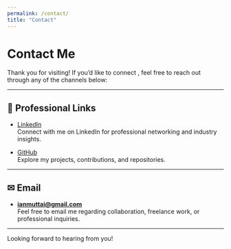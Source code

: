 ```yaml
---
permalink: /contact/
title: "Contact"
---
```


#  Contact Me

Thank you for visiting! If you’d like to connect , feel free to reach out through any of the channels below:

---

## 🔗 Professional Links

-  [LinkedIn](https://www.linkedin.com/in/ian-mutai-7881ab1a5/)  
  Connect with me on LinkedIn for professional networking and industry insights.

-  [GitHub](https://github.com/IannKM)  
  Explore my projects, contributions, and repositories.

---

## ✉ Email

-  **ianmuttai@gmail.com**  
  Feel free to email me regarding collaboration, freelance work, or professional inquiries.
---

Looking forward to hearing from you!
